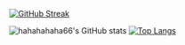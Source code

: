 [![GitHub Streak](https://streak-stats.demolab.com?user=hahahahaha66&theme=iceberg&hide_border=false%C2%A0%E9%94%99%E8%AF%AF%E7%9A%84)](https://git.io/streak-stats)


![hahahahaha66's GitHub stats](https://github-readme-stats.vercel.app/api?username=hahahahaha66&show_icons=true&theme=default)
[![Top Langs](https://github-readme-stats.vercel.app/api/top-langs/?username=hahahahaha66&layout=compact)](https://github.com/anuraghazra/github-readme-stats)


